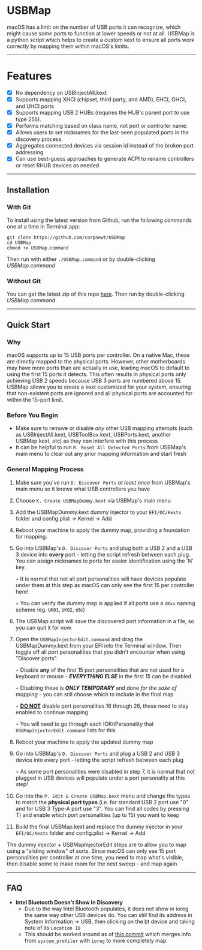# USBMap
macOS has a limit on the number of USB ports it can recognize, which might cause some ports to function at lower speeds or not at all. USBMap is a python script which helps to create a custom kext to ensure all ports work correctly by mapping them within macOS's limits.

***

# Features

- [x] No dependency on USBInjectAll.kext
- [x] Supports mapping XHCI (chipset, third party, and AMD), EHCI, OHCI, and UHCI ports
- [x] Supports mapping USB 2 HUBs (requires the HUB's parent port to use type 255).
- [x] Performs matching based on class name, not port or controller name.
- [x] Allows users to set nicknames for the last-seen populated ports in the discovery process.
- [x] Aggregates connected devices via session id instead of the broken port addressing
- [x] Can use best-guess approaches to generate ACPI to rename controllers or reset RHUB devices as needed

***

## Installation

### With Git

To install using the latest version from Github, run the following commands one at a time in Terminal.app:

    git clone https://github.com/corpnewt/USBMap
    cd USBMap
    chmod +x USBMap.command
    
Then run with either `./USBMap.command` or by double-clicking *USBMap.command*

### Without Git

You can get the latest zip of this repo [here](https://github.com/corpnewt/USBMap/archive/master.zip).  Then run by double-clicking *USBMap.command*

***

## Quick Start

### Why

macOS supports up to 15 USB ports per controller. On a native Mac, these are directly mapped to the physical ports. However, other motherboards may have more ports than are actually in use, leading macOS to default to using the first 15 ports it detects. This often results in physical ports only achieving USB 2 speeds because USB 3 ports are numbered above 15. USBMap allows you to create a kext customized for your system, ensuring that non-existent ports are ignored and all physical ports are accounted for within the 15-port limit.

### Before You Begin

* Make sure to remove or disable *any* other USB mapping attempts (such as USBInjectAll.kext, USBToolBox.kext, USBPorts.kext, another USBMap.kext, etc) as they can interfere with this process
* It can be helpful to run `R. Reset All Detected Ports` from USBMap's main menu to clear out any prior mapping information and start fresh

### General Mapping Process

1. Make sure you've run `D. Discover Ports` *at least once* from USBMap's main menu so it knows what USB controllers you have
2. Choose `K. Create USBMapDummy.kext` via USBMap's main menu
3. Add the USBMapDummy.kext dummy injector to your `EFI/OC/Kexts` folder and config.plist -> Kernel -> Add
4. Reboot your machine to apply the dummy map, providing a foundation for mapping.
5. Go into USBMap's `D. Discover Ports` and plug both a USB 2 and a USB 3 device into **every** port - letting the script refresh between each plug. You can assign nicknames to ports for easier identification using the 'N' key.

    ◦ It is normal that not all port personalities will have devices populate under them at this step as macOS can only see the first 15 per controller here!

    ◦ You can verify the dummy map is applied if all ports use a `UKxx` naming scheme (eg. `UK01`, `UK02`, etc)


6. The USBMap script will save the discovered port information in a file, so you can quit it for now.
7. Open the `USBMapInjectorEdit.command` and drag the USBMapDummy.kext from your EFI into the Terminal window. Then toggle off all port personalities that you didn't encounter when using "Discover ports".

    ◦ Disable **any** of the first 15 port personalities that are not used for a keyboard or mouse - ***EVERYTHING ELSE*** in the first 15 can be disabled

    ◦ Disabling these is ***ONLY TEMPORARY*** and done *for the sake of mapping* - you can still choose which to include in the final map

    ◦ <ins>**DO NOT**</ins> disable port personalities 16 through 26, these need to stay enabled to continue mapping

    ◦ You will need to go through each IOKitPersonality that `USBMapInjectorEdit.command` lists for this
8. Reboot your machine to apply the updated dummy map
9. Go into USBMap's `D. Discover Ports` and plug a USB 2 and USB 3 device into every port - letting the script refresh between each plug

    ◦ As some port personalities were disabled in step 7, it is normal that not plugged in USB devices will populate under a port personality at this step!
10. Go into the `P. Edit & Create USBMap.kext` menu and change the types to match the **physical port types** (i.e. for standard USB 2 port use "0" and for USB 3 Type-A port use "3". You can find all codes by pressing T) and enable which port personalities (up to 15) you want to keep
11. Build the final USBMap.kext and replace the dummy injector in your `EFI/OC/Kexts` folder and config.plist -> Kernel -> Add

The dummy injector + USBMapInjectorEdit steps are to allow you to map using a "sliding window" of sorts.  Since macOS can only see 15 port personalities per controller at one time, you need to map what's visible, then disable some to make room for the next sweep - and map again

***

## FAQ

* **Intel Bluetooth Doesn't Show In Discovery**
  * Due to the way Intel Bluetooth populates, it does not show in ioreg the same way other USB devices do.  You can still find its address in System Information -> USB, then clicking on the bt device and taking note of its `Location ID`
  * This should be worked around as of [this commit](https://github.com/corpnewt/USBMap/commit/07beeeba6a1453ad5a38dcdd1c9d9e704f5fb662) which merges info from `system_profiler` with `ioreg` to more completely map.

